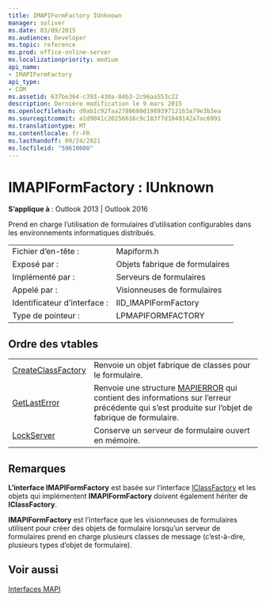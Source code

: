 ```yaml
---
title: IMAPIFormFactory IUnknown
manager: soliver
ms.date: 03/09/2015
ms.audience: Developer
ms.topic: reference
ms.prod: office-online-server
ms.localizationpriority: medium
api_name:
- IMAPIFormFactory
api_type:
- COM
ms.assetid: 637be364-c393-430a-84b3-2c96aa553c22
description: Dernière modification le 9 mars 2015
ms.openlocfilehash: d9ab1c92faa2780680d198939712163a79e3b3ea
ms.sourcegitcommit: a1d9041c20256616c9c183f7d1049142a7ac6991
ms.translationtype: MT
ms.contentlocale: fr-FR
ms.lasthandoff: 09/24/2021
ms.locfileid: "59610600"
---
```

# <a name="imapiformfactory--iunknown"></a>IMAPIFormFactory : IUnknown

  
  
**S’applique à** : Outlook 2013 | Outlook 2016 
  
Prend en charge l’utilisation de formulaires d’utilisation configurables dans les environnements informatiques distribués. 
  
|||
|:-----|:-----|
|Fichier d’en-tête :  <br/> |Mapiform.h  <br/> |
|Exposé par :  <br/> |Objets fabrique de formulaires  <br/> |
|Implémenté par :  <br/> |Serveurs de formulaires  <br/> |
|Appelé par :  <br/> |Visionneuses de formulaires  <br/> |
|Identificateur d’interface :  <br/> |IID_IMAPIFormFactory  <br/> |
|Type de pointeur :  <br/> |LPMAPIFORMFACTORY  <br/> |
   
## <a name="vtable-order"></a>Ordre des vtables

|||
|:-----|:-----|
|[CreateClassFactory](imapiformfactory-createclassfactory.md) <br/> |Renvoie un objet fabrique de classes pour le formulaire.  <br/> |
|[GetLastError](imapiformfactory-getlasterror.md) <br/> |Renvoie une structure [MAPIERROR](mapierror.md) qui contient des informations sur l’erreur précédente qui s’est produite sur l’objet de fabrique de formulaire.  <br/> |
|[LockServer](imapiformfactory-lockserver.md) <br/> |Conserve un serveur de formulaire ouvert en mémoire.  <br/> |
   
## <a name="remarks"></a>Remarques

**L’interface IMAPIFormFactory** est basée sur l’interface [IClassFactory](https://msdn.microsoft.com/library/ms694364%28VS.85%29.aspx) et les objets qui implémentent **IMAPIFormFactory** doivent également hériter de **IClassFactory**.
  
 **IMAPIFormFactory** est l’interface que les visionneuses de formulaires utilisent pour créer des objets de formulaire lorsqu’un serveur de formulaires prend en charge plusieurs classes de message (c’est-à-dire, plusieurs types d’objet de formulaire). 
  
## <a name="see-also"></a>Voir aussi



[Interfaces MAPI](mapi-interfaces.md)

